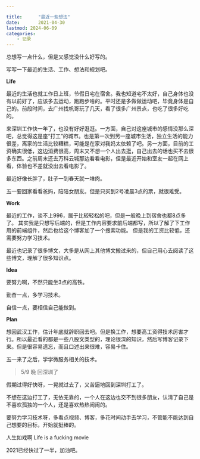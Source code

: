 ```yaml
---

title:      "最近一些想法"
date:       2021-04-30
lastmod: 2024-06-09
categories:      
    - 记录
---
```


总想写一点什么，但是又感觉没什么好写的。

写写一下最近的生活、工作、想法和规划吧。

**Life**

最近的生活也就工作日上班，节假日宅在宿舍。我也知道宅不太好，自己身体也没有以前好了，应该多去运动，跑跑步啥的。平时还是多做做运动吧，毕竟身体是自己的。前段时间，去广州找帆哥玩了几天，看了很多广州景点，也吃了很多好吃的。

来深圳工作快一年了，也没有好好逛逛。一方面，自己对这座城市的感情没那么深吧，总觉得这是座“打工”的城市。也是第一次到另一座城市生活，独立生活的能力很差，离家的生活比较糟糕，可能是在家对我妈太依赖了吧。另一方面，目前的工资确实很低，这边消费很高，周末又不想一个人出去逛，自己出去的话也买不去很多东西。之前周末还去万科云城那边看看电影，但是最近开始和室友一起在网上看，体验也不差就没出去看电影了。

最近好像长胖了，肚子一到春天就一堆肉。

五一要回家看看爸妈，陪陪女朋友。但是只买到2号凌晨3点的票，就很难受。

**Work**

最近的工作，谈不上996，属于比较轻松的吧，但是一般晚上到宿舍也都8点多了。
其实我是只想写后端的，但是工作内容要求前后端都写，所以了解了下工作用的前端组件，然后也给这个博客加了一个搜索功能。
但是我的工资比较低，还需要努力学习技术。

最近也记录了很多博文，大多是从网上其他博文搬过来的，但自己用心去阅读了这些博文，理解了很多知识点。

**Idea**

要努力啊，不然只能坐3点的高铁。

勤奋一点，多学习技术。

自信一点，要相信自己能做到。

**Plan**

想回武汉工作，估计年底就辞职回去吧。但是换工作，想要高工资得技术厉害才行。所以最近看的都是一些八股文类型的，理论很深的知识，然后写博客记录下来。但是很容易遗忘，而且口述出来很难，容易卡住。

五一来了之后，学学微服务相关的技术。

>5/9  晚  回深圳了

假期过得好快呀，一晃就过去了，又苦逼地回到深圳打工了。

不想在这边打工了，无依无靠的，一个人在这边也交不到很多朋友，认清了自己是不喜欢孤独的一个人，还是喜欢热热闹闹的。

要努力学习技术呀，多看点视频、博客，多花时间动手去学习，不管能不能达到自己想要的目标，开始就挺棒的。

人生如戏啊      Life is a fucking movie

2021已经快过了一半，加油吧。